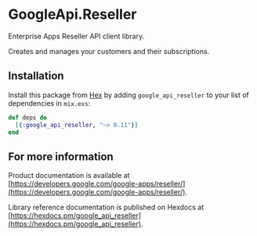 # GoogleApi.Reseller

Enterprise Apps Reseller API client library.

Creates and manages your customers and their subscriptions.

## Installation

Install this package from [Hex](https://hex.pm) by adding
`google_api_reseller` to your list of dependencies in `mix.exs`:

```elixir
def deps do
  [{:google_api_reseller, "~> 0.11"}]
end
```

## For more information

Product documentation is available at [https://developers.google.com/google-apps/reseller/](https://developers.google.com/google-apps/reseller/).

Library reference documentation is published on Hexdocs at
[https://hexdocs.pm/google_api_reseller](https://hexdocs.pm/google_api_reseller).
